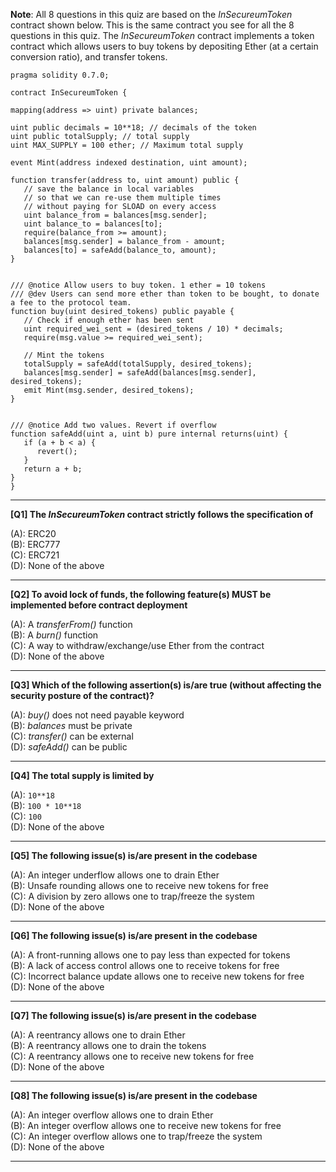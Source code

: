 **Note**: All 8 questions in this quiz are based on the _InSecureumToken_ contract shown below. This is the same contract you see for all the 8 questions in this quiz. The _InSecureumToken_ contract implements a token contract which allows users to buy tokens by depositing Ether (at a certain conversion ratio), and transfer tokens.
```
pragma solidity 0.7.0;

contract InSecureumToken {

mapping(address => uint) private balances;

uint public decimals = 10**18; // decimals of the token
uint public totalSupply; // total supply
uint MAX_SUPPLY = 100 ether; // Maximum total supply

event Mint(address indexed destination, uint amount);

function transfer(address to, uint amount) public {
   // save the balance in local variables
   // so that we can re-use them multiple times
   // without paying for SLOAD on every access
   uint balance_from = balances[msg.sender];
   uint balance_to = balances[to];
   require(balance_from >= amount);
   balances[msg.sender] = balance_from - amount;
   balances[to] = safeAdd(balance_to, amount);
}


/// @notice Allow users to buy token. 1 ether = 10 tokens
/// @dev Users can send more ether than token to be bought, to donate a fee to the protocol team.
function buy(uint desired_tokens) public payable {
   // Check if enough ether has been sent
   uint required_wei_sent = (desired_tokens / 10) * decimals;
   require(msg.value >= required_wei_sent);

   // Mint the tokens
   totalSupply = safeAdd(totalSupply, desired_tokens);
   balances[msg.sender] = safeAdd(balances[msg.sender], desired_tokens);
   emit Mint(msg.sender, desired_tokens);
}


/// @notice Add two values. Revert if overflow
function safeAdd(uint a, uint b) pure internal returns(uint) {
   if (a + b < a) {
      revert();
   }
   return a + b;
}
}
```

---

**[Q1] The _InSecureumToken_ contract strictly follows the specification of**  

(A): ERC20  
(B): ERC777  
(C): ERC721  
(D): None of the above  


---

**[Q2] To avoid lock of funds, the following feature(s) MUST be implemented before contract deployment**  

(A): A _transferFrom()_ function  
(B): A _burn()_ function  
(C): A way to withdraw/exchange/use Ether from the contract  
(D): None of the above  


---

**[Q3] Which of the following assertion(s) is/are true (without affecting the security posture of the contract)?**  

(A): _buy()_ does not need payable keyword  
(B): _balances_ must be private  
(C): _transfer()_ can be external  
(D): _safeAdd()_ can be public  


---

**[Q4] The total supply is limited by**  

(A): `10**18`  
(B): `100 * 10**18`  
(C): `100`  
(D): None of the above  


---

**[Q5] The following issue(s) is/are present in the codebase**  

(A): An integer underflow allows one to drain Ether  
(B): Unsafe rounding allows one to receive new tokens for free  
(C): A division by zero allows one to trap/freeze the system  
(D): None of the above  


---

**[Q6] The following issue(s) is/are present in the codebase**  

(A): A front-running allows one to pay less than expected for tokens  
(B): A lack of access control allows one to receive tokens for free  
(C): Incorrect balance update allows one to receive new tokens for free  
(D): None of the above  


---

**[Q7] The following issue(s) is/are present in the codebase**  

(A): A reentrancy allows one to drain Ether  
(B): A reentrancy allows one to drain the tokens  
(C): A reentrancy allows one to receive new tokens for free  
(D): None of the above  


---

**[Q8] The following issue(s) is/are present in the codebase**  

(A): An integer overflow allows one to drain Ether  
(B): An integer overflow allows one to receive new tokens for free  
(C): An integer overflow allows one to trap/freeze the system  
(D): None of the above  


---
